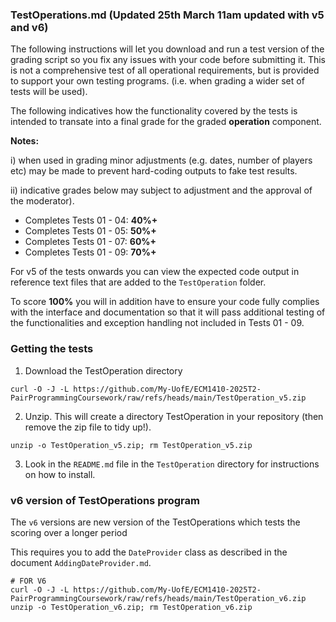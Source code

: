 ### TestOperations.md (Updated 25th March 11am updated with v5 and v6)

The following instructions will let you download and run a test version of the grading script so you fix any issues with your code before submitting it.
This is not a comprehensive test of all operational requirements, but is provided to support your own testing programs. (i.e. when grading a wider set of tests will be used).

The following indicatives how the functionality covered by the tests is intended to transate into a final grade for the graded **operation** component. 

**Notes:**

i) when used in grading minor adjustments (e.g. dates, number of players etc) may be made to prevent hard-coding outputs to fake test results.  

ii) indicative grades below may subject to adjustment and the approval of the moderator).

 - Completes Tests 01 - 04: **40%+**
 - Completes Tests 01 - 05: **50%+**
 - Completes Tests 01 - 07: **60%+**
 - Completes Tests 01 - 09: **70%+**

For v5 of the tests onwards you can view the expected code output in reference text files that are added to the `TestOperation` folder.

To score **100%** you will in addition have to ensure your code fully complies with the interface and documentation so that it will pass additional testing of the functionalities and exception handling not included in Tests 01 - 09.

### Getting the tests

1. Download the TestOperation directory

```
curl -O -J -L https://github.com/My-UofE/ECM1410-2025T2-PairProgrammingCoursework/raw/refs/heads/main/TestOperation_v5.zip
```

2. Unzip. This will create a directory TestOperation in your repository (then remove the zip file to tidy up!).

```
unzip -o TestOperation_v5.zip; rm TestOperation_v5.zip
```

3. Look in the `README.md` file in the `TestOperation` directory for instructions on how to install.

### v6 version of TestOperations program

The `v6` versions are new version of the TestOperations which tests the scoring over a longer period

This requires you to add the `DateProvider` class as described in the document `AddingDateProvider.md`.


```
# FOR V6
curl -O -J -L https://github.com/My-UofE/ECM1410-2025T2-PairProgrammingCoursework/raw/refs/heads/main/TestOperation_v6.zip
unzip -o TestOperation_v6.zip; rm TestOperation_v6.zip
```


